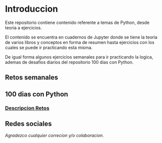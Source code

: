 # Introduccion

Este repositorio contiene contenido referente a temas de Python, desde teoria a ejercicios.

El contenido se encuentra en cuadernos de Jupyter donde se tiene la teoria de varios libros y conceptos en forma de resumen hasta ejercicios con los cuales se puede ir practicando esta misma.

De igual forma algunos ejercicios semanales para ir practicando la logica, ademas de desafios diarios del repositorio 100 dias con Python.


## Retos semanales


## 100 dias con Python


### [Descripcion Retos](./Retos_100/readme.MD)


## Redes sociales


*Agradezco cualquier correcion y/o colaboracion.*
